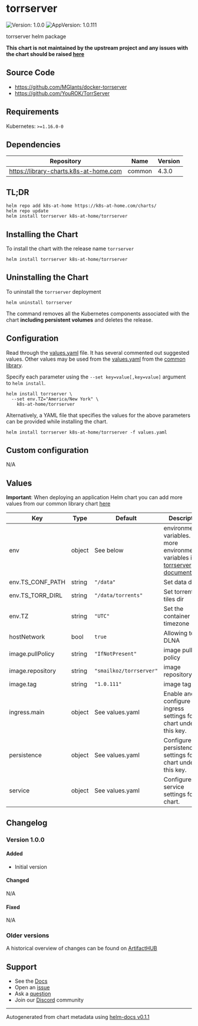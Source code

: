 # torrserver

![Version: 1.0.0](https://img.shields.io/badge/Version-1.0.0-informational?style=flat-square) ![AppVersion: 1.0.111](https://img.shields.io/badge/AppVersion-1.0.111-informational?style=flat-square)

torrserver helm package

**This chart is not maintained by the upstream project and any issues with the chart should be raised [here](https://github.com/k8s-at-home/charts/issues/new/choose)**

## Source Code

* <https://github.com/MGlants/docker-torrserver>
* <https://github.com/YouROK/TorrServer>

## Requirements

Kubernetes: `>=1.16.0-0`

## Dependencies

| Repository | Name | Version |
|------------|------|---------|
| https://library-charts.k8s-at-home.com | common | 4.3.0 |

## TL;DR

```console
helm repo add k8s-at-home https://k8s-at-home.com/charts/
helm repo update
helm install torrserver k8s-at-home/torrserver
```

## Installing the Chart

To install the chart with the release name `torrserver`

```console
helm install torrserver k8s-at-home/torrserver
```

## Uninstalling the Chart

To uninstall the `torrserver` deployment

```console
helm uninstall torrserver
```

The command removes all the Kubernetes components associated with the chart **including persistent volumes** and deletes the release.

## Configuration

Read through the [values.yaml](./values.yaml) file. It has several commented out suggested values.
Other values may be used from the [values.yaml](https://github.com/k8s-at-home/library-charts/tree/main/charts/stable/common/values.yaml) from the [common library](https://github.com/k8s-at-home/library-charts/tree/main/charts/stable/common).

Specify each parameter using the `--set key=value[,key=value]` argument to `helm install`.

```console
helm install torrserver \
  --set env.TZ="America/New York" \
    k8s-at-home/torrserver
```

Alternatively, a YAML file that specifies the values for the above parameters can be provided while installing the chart.

```console
helm install torrserver k8s-at-home/torrserver -f values.yaml
```

## Custom configuration

N/A

## Values

**Important**: When deploying an application Helm chart you can add more values from our common library chart [here](https://github.com/k8s-at-home/library-charts/tree/main/charts/stable/common)

| Key | Type | Default | Description |
|-----|------|---------|-------------|
| env | object | See below | environment variables. See more environment variables in the [torrserver documentation](https://torrserver.org/docs). |
| env.TS_CONF_PATH | string | `"/data"` | Set data dir |
| env.TS_TORR_DIRL | string | `"/data/torrents"` | Set torrent-tiles dir |
| env.TZ | string | `"UTC"` | Set the container timezone |
| hostNetwork | bool | `true` | Allowing to use DLNA |
| image.pullPolicy | string | `"IfNotPresent"` | image pull policy |
| image.repository | string | `"smailkoz/torrserver"` | image repository |
| image.tag | string | `"1.0.111"` | image tag |
| ingress.main | object | See values.yaml | Enable and configure ingress settings for the chart under this key. |
| persistence | object | See values.yaml | Configure persistence settings for the chart under this key. |
| service | object | See values.yaml | Configures service settings for the chart. |

## Changelog

### Version 1.0.0

#### Added

* Initial version

#### Changed

N/A

#### Fixed

N/A

### Older versions

A historical overview of changes can be found on [ArtifactHUB](https://artifacthub.io/packages/helm/k8s-at-home/torrserver?modal=changelog)

## Support

- See the [Docs](https://docs.k8s-at-home.com/our-helm-charts/getting-started/)
- Open an [issue](https://github.com/k8s-at-home/charts/issues/new/choose)
- Ask a [question](https://github.com/k8s-at-home/organization/discussions)
- Join our [Discord](https://discord.gg/sTMX7Vh) community

----------------------------------------------
Autogenerated from chart metadata using [helm-docs v0.1.1](https://github.com/k8s-at-home/helm-docs/releases/v0.1.1)
